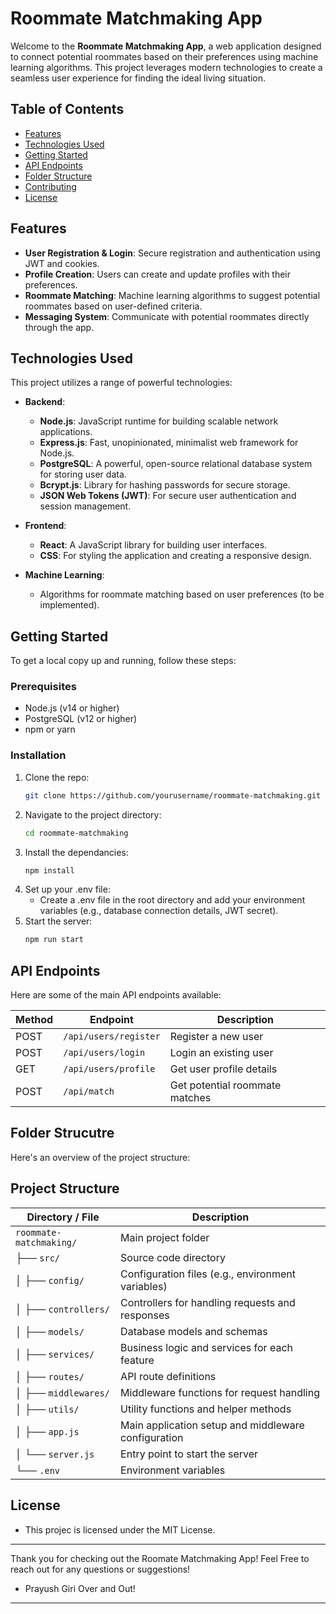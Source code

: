 # Roommate Matchmaking App

Welcome to the **Roommate Matchmaking App**, a web application designed to connect potential roommates based on their preferences using machine learning algorithms. This project leverages modern technologies to create a seamless user experience for finding the ideal living situation.

## Table of Contents
- [Features](#features)
- [Technologies Used](#technologies-used)
- [Getting Started](#getting-started)
- [API Endpoints](#api-endpoints)
- [Folder Structure](#folder-structure)
- [Contributing](#contributing)
- [License](#license)

## Features
- **User Registration & Login**: Secure registration and authentication using JWT and cookies.
- **Profile Creation**: Users can create and update profiles with their preferences.
- **Roommate Matching**: Machine learning algorithms to suggest potential roommates based on user-defined criteria.
- **Messaging System**: Communicate with potential roommates directly through the app.

## Technologies Used
This project utilizes a range of powerful technologies:

- **Backend**:
  - **Node.js**: JavaScript runtime for building scalable network applications.
  - **Express.js**: Fast, unopinionated, minimalist web framework for Node.js.
  - **PostgreSQL**: A powerful, open-source relational database system for storing user data.
  - **Bcrypt.js**: Library for hashing passwords for secure storage.
  - **JSON Web Tokens (JWT)**: For secure user authentication and session management.
  
- **Frontend**:
  - **React**: A JavaScript library for building user interfaces.
  - **CSS**: For styling the application and creating a responsive design.
  
- **Machine Learning**:
  - Algorithms for roommate matching based on user preferences (to be implemented).

## Getting Started
To get a local copy up and running, follow these steps:

### Prerequisites
- Node.js (v14 or higher)
- PostgreSQL (v12 or higher)
- npm or yarn

### Installation
1. Clone the repo:
   ```bash
   git clone https://github.com/yourusername/roommate-matchmaking.git
2. Navigate to the project directory:
   ```bash
   cd roommate-matchmaking
3. Install the dependancies:
   ```bash
   npm install
4. Set up your .env file:
   - Create a .env file in the root directory and add your environment variables (e.g., database connection details, JWT secret).
5. Start the server:
   ```bash
   npm run start

## API Endpoints
Here are some of the main API endpoints available:

| Method | Endpoint              | Description                        |
|--------|-----------------------|------------------------------------|
| POST   | `/api/users/register` | Register a new user                |
| POST   | `/api/users/login`    | Login an existing user             |
| GET    | `/api/users/profile`  | Get user profile details           |
| POST   | `/api/match`          | Get potential roommate matches     |

## Folder Strucutre
Here's an overview of the project structure: 
## Project Structure

| Directory / File        | Description                                       |
|-------------------------|---------------------------------------------------|
| `roommate-matchmaking/` | Main project folder                               |
| ├── `src/`              | Source code directory                             |
| │   ├── `config/`       | Configuration files (e.g., environment variables) |
| │   ├── `controllers/`  | Controllers for handling requests and responses   |
| │   ├── `models/`       | Database models and schemas                       |
| │   ├── `services/`     | Business logic and services for each feature      |
| │   ├── `routes/`       | API route definitions                             |
| │   ├── `middlewares/`  | Middleware functions for request handling         |
| │   ├── `utils/`        | Utility functions and helper methods              |
| │   ├── `app.js`        | Main application setup and middleware configuration |
| │   └── `server.js`     | Entry point to start the server                   |
| └── `.env`              | Environment variables                             |



## License  
- This projec is licensed under the MIT License.

---

Thank you for checking out the Roomate Matchmaking App! Feel Free to reach out for any questions or suggestions! 
- Prayush Giri Over and Out!

---

